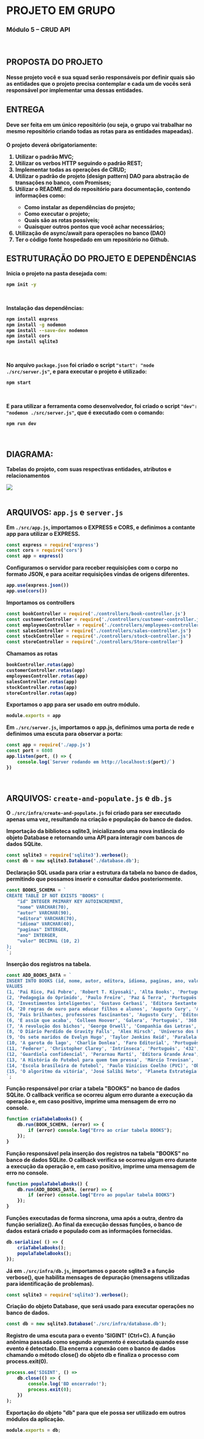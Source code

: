 <h1>PROJETO EM GRUPO</h1>

<b>
  
<h3>Módulo 5 – CRUD API</h3><br>

## PROPOSTA DO PROJETO
<p><h4>Nesse projeto você e sua squad serão responsáveis por definir quais são as entidades que o projeto precisa contemplar e cada um de vocês será responsável por implementar uma dessas entidades.</h4></p>

## ENTREGA

<p><h4>Deve ser feita em um único repositório (ou seja, o grupo vai trabalhar no mesmo repositório criando todas as rotas para as entidades mapeadas).</h4></p>

O projeto deverá obrigatoriamente:
<ol>
<li> Utilizar o padrão MVC;</li>
<li> Utilizar os verbos HTTP seguindo o padrão REST;</li>
<li> Implementar todas as operações de CRUD;</li>
<li> Utilizar o padrão de projeto (design pattern) DAO para abstração de transações no banco, com Promises;</li>
<li> Utilizar o README.md do repositório para documentação, contendo informações como:</li>
<ul>
<li> Como instalar as dependências do projeto;</li>
<li> Como executar o projeto;</li>
<li> Quais são as rotas possíveis;</li>
<li> Quaisquer outros pontos que você achar necessários;</li>
</ul>
<li> Utilização de async/await para operações no banco (DAO)</li>
<li> Ter o código fonte hospedado em um repositório no Github.</li>
</ol>

## ESTRUTURAÇÃO DO PROJETO E DEPENDÊNCIAS

Inicia o projeto na pasta desejada com:
```sh
npm init -y
```
<br>

Instalação das dependências:
```sh
npm install express
npm install -g nodemon
npm install --save-dev nodemon
npm install cors
npm install sqlite3
```
<br>

No arquivo `package.json` foi criado o script `"start": "node ./src/server.js"`, e para executar o projeto é utilizado:
```sh
npm start
```
<br>

E para utilizar a ferramenta como desenvolvedor, foi criado o script `"dev": "nodemon ./src/server.js"`, que é executado com o comando:
```sh
npm run dev
```
<br>

## DIAGRAMA:
<p> Tabelas do projeto, com suas respectivas entidades, atributos e relacionamentos</p>
<img src="https://raw.githubusercontent.com/leomacena/Projeto-CRUD-API/main/Diagram_Bookstore.png" />

<br>
<br>

## ARQUIVOS: `app.js` e `server.js`

Em `./src/app.js`, importamos o EXPRESS e CORS, e definimos a contante app para utilizar o EXPRESS.
```js
const express = require('express')
const cors = require('cors')
const app = express()
```

Configuramos o servidor para receber requisições com o corpo no formato JSON, e para aceitar requisições vindas de origens diferentes.
```js
app.use(express.json())
app.use(cors())
```

Importamos os controllers
```js
const bookController = require('./controllers/book-controller.js')
const customerController = require('./controllers/customer-controller.js')
const employeesController = require('./controllers/employees-controller.js')
const salesController = require('./controllers/sales-controller.js')
const stockController = require('./controllers/stock-controller.js')
const storeController = require('./controllers/Store-controller')
```

Chamamos as rotas
```js
bookController.rotas(app)
customerController.rotas(app)
employeesController.rotas(app)
salesController.rotas(app)
stockController.rotas(app)
storeController.rotas(app)
```
Exportamos o app para ser usado em outro módulo.
```js
module.exports = app                  
```

Em `./src/server.js`, importamos o app.js, definimos uma porta de rede e definimos uma escuta para observar a porta:

```js
const app = require('./app.js')
const port = 6808
app.listen(port, () => {
    console.log(`Server rodando em http://localhost:${port}/`)
})
```
<br>

## ARQUIVOS: `create-and-populate.js` e `db.js`

O `./src/infra/create-and-populate.js` foi criado para ser executado apenas uma vez, resultando na criação e população do banco de dados.

Importação da biblioteca sqlite3, inicializando uma nova instância do objeto Database e retornando uma API para interagir com bancos de dados SQLite.
```js
const sqlite3 = require('sqlite3').verbose();
const db = new sqlite3.Database('./database.db');
```
Declaração SQL usada para criar a estrutura da tabela no banco de dados, permitindo que possamos inserir e consultar dados posteriormente.
```js
const BOOKS_SCHEMA = `
CREATE TABLE IF NOT EXISTS "BOOKS" (
    "id" INTEGER PRIMARY KEY AUTOINCREMENT,
    "nome" VARCHAR(70),
    "autor" VARCHAR(90),
    "editora" VARCHAR(70),
    "idioma" VARCHAR(40),
    "paginas" INTERGER,
    "ano" INTERGER,
    "valor" DECIMAL (10, 2)
);
`;
```

Inserção dos registros na tabela.
```js
const ADD_BOOKS_DATA = `
INSERT INTO BOOKS (id, nome, autor, editora, idioma, paginas, ano, valor)
VALUES
(1, 'Pai Rico, Pai Pobre', 'Robert T. Kiyosaki', 'Alta Books', 'Português', '336', '2018', 34.99),
(2, 'Pedagogia do Oprimido', 'Paulo Freire', 'Paz & Terra', 'Português', '256', '2019', 29.99),
(3, 'Investimentos inteligentes', 'Gustavo Cerbasi', 'Editora Sextante', 'Português', '256', '1999', 33.90),
(4, '20 regras de ouro para educar filhos e alunos', 'Augusto Cury', 'Academia', 'Português', '208', '2017', 35.91),
(5, 'Pais brilhantes, professores fascinantes', 'Augusto Cury', 'Editora Sextante', 'Português', '176', '2018', 36.90),
(6, 'É assim que acaba', 'Colleen Hoover', 'Galera', 'Português', '368', '2018', 34.99),
(7, 'A revolução dos bichos', 'George Orwell', 'Companhia das Letras', 'Português', '152', '2007', 24.90),
(8, 'O Diário Perdido de Gravity Falls', 'Alex Hirsch', 'Universo dos Livros', 'Português', '288', '2020', 54.99),
(9, 'Os sete maridos de Evelyn Hugo', 'Taylor Jenkins Reid', 'Paralela', 'Português', '360', '2019', 35.90),
(10, 'A garota do lago', 'Charlie Donlea', 'Faro Editorial', 'Português', '296', '2017', 9.49),
(11, 'Federer', 'Christopher Clarey', 'Intrínseca', 'Português', '432', '2021', 62.90),
(12, 'Guardiola confidencial', 'Perarnau Martí', 'Editora Grande Área', 'Português', '416', '2015', 60.65),
(13, 'A História do Futebol para quem tem pressa', 'Márcio Trevisan', 'Valentina', 'Português', '200', '2019', 22.99),
(14, 'Escola brasileira de futebol', 'Paulo Vinícius Coelho (PVC)', 'Objetiva', 'Português', '294', '2018', 39.99),
(15, 'O algoritmo da vitória', 'José Salibi Neto', 'Planeta Estratégia', 'Português', '320', '2020', 53.92)
`;
```

Função responsável por criar a tabela "BOOKS" no banco de dados SQLite. O callback verifica se ocorreu algum erro durante a execução da operação e, em caso positivo, imprime uma mensagem de erro no console.
```js
function criaTabelaBooks() {
    db.run(BOOK_SCHEMA, (error) => {
        if (error) console.log("Erro ao criar tabela BOOKS");
    });
}
```

Função responsável pela inserção dos registros na tabela "BOOKS" no banco de dados SQLite. O callback verifica se ocorreu algum erro durante a execução da operação e, em caso positivo, imprime uma mensagem de erro no console.
```js
function populaTabelaBooks() {
    db.run(ADD_BOOKS_DATA, (error) => {
        if (error) console.log("Erro ao popular tabela BOOKS")
    });
}
```

Funções executadas de forma síncrona, uma após a outra, dentro da função serialize(). Ao final da execução dessas funções, o banco de dados estará criado e populado com as informações fornecidas. 
```js
db.serialize( () => {
    criaTabelaBooks();
    populaTabelaBooks();
});
```

Já em `./src/infra/db.js`, importamos o pacote sqlite3 e a função verbose(), que habilita mensages de depuração (mensagens utilizadas para identificação de problemas).
```js
const sqlite3 = require('sqlite3').verbose();
```

Criação do objeto Database, que será usado para executar operações no banco de dados.
```js
const db = new sqlite3.Database('./src/infra/database.db');
```

Registro de uma escuta para o evento 'SIGINT' (Ctrl+C). A função anônima passada como segundo argumento é executada quando esse evento é detectado. Ela encerra a conexão com o banco de dados chamando o método close() do objeto db e finaliza o processo com process.exit(0).
```js
process.on('SIGINT', () =>
    db.close(() => {
        console.log('BD encerrado!');
        process.exit(0);
    })
);
```

Exportação do objeto "db" para que ele possa ser utilizado em outros módulos da aplicação.
```js
module.exports = db;
```







</b>
